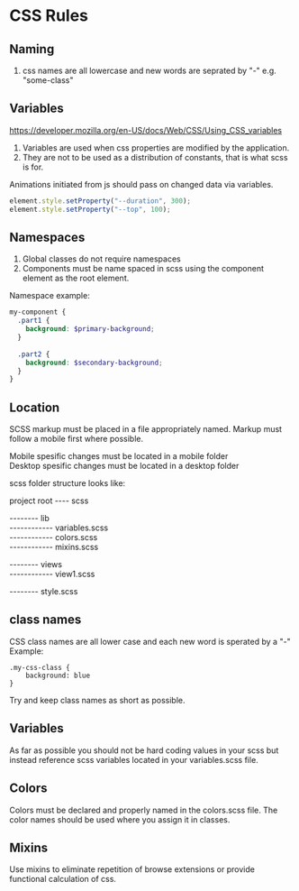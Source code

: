 # CSS Rules

## Naming
1. css names are all lowercase and new words are seprated by "-" e.g. "some-class"

## Variables
https://developer.mozilla.org/en-US/docs/Web/CSS/Using_CSS_variables

1. Variables are used when css properties are modified by the application.
1. They are not to be used as a distribution of constants, that is what scss is for.

Animations initiated from js should pass on changed data via variables.

```js
element.style.setProperty("--duration", 300);
element.style.setProperty("--top", 100);
```

## Namespaces
1. Global classes do not require namespaces
1. Components must be name spaced in scss using the component element as the root element.

Namespace example:
```scss
my-component {
  .part1 {
    background: $primary-background;
  }
  
  .part2 {
    background: $secondary-background;
  }
}
```

## Location
SCSS markup must be placed in a file appropriately named.
Markup must follow a mobile first where possible.

Mobile spesific changes must be located in a mobile folder   
Desktop spesific changes must be located in a desktop folder

scss folder structure looks like:

project root
---- scss  

-------- lib  
------------ variables.scss  
------------ colors.scss  
------------ mixins.scss

-------- views  
------------ view1.scss  
  
-------- style.scss  


## class names
CSS class names are all lower case and each new word is sperated by a "-"  
Example: 
```
.my-css-class {
    background: blue
}
```

Try and keep class names as short as possible.  

## Variables
As far as possible you should not be hard coding values in your scss but instead reference scss variables located in your variables.scss file.

## Colors
Colors must be declared and properly named in the colors.scss file.
The color names should be used where you assign it in classes.

## Mixins
Use mixins to eliminate repetition of browse extensions or provide functional calculation of css.
